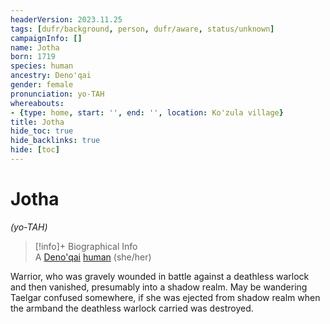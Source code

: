 ```yaml
---
headerVersion: 2023.11.25
tags: [dufr/background, person, dufr/aware, status/unknown]
campaignInfo: []
name: Jotha
born: 1719
species: human
ancestry: Deno'qai
gender: female
pronunciation: yo-TAH
whereabouts:
- {type: home, start: '', end: '', location: Ko'zula village}
title: Jotha
hide_toc: true
hide_backlinks: true
hide: [toc]
---
```

# Jotha
*(yo-TAH)*
>[!info]+ Biographical Info  
> A [Deno'qai](<../../groups/deno-qai/deno-qai.md>) [human](<../../species/humans/humans.md>) (she/her)  
>   
>> 

Warrior, who was gravely wounded in battle against a deathless warlock and then vanished, presumably into a shadow realm. May be wandering Taelgar confused somewhere, if she was ejected from shadow realm when the armband the deathless warlock carried was destroyed.